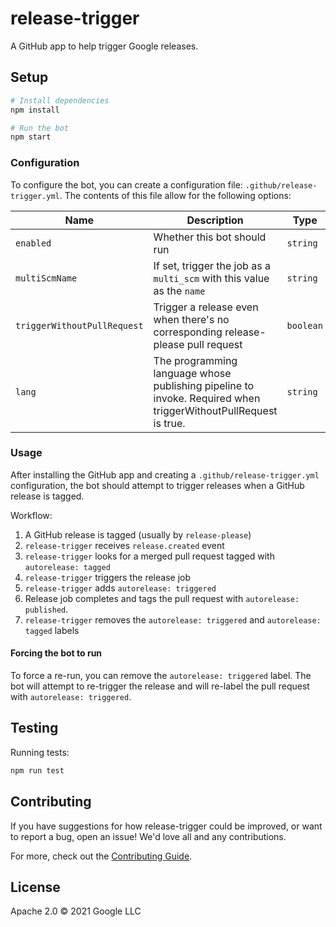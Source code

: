 # release-trigger

A GitHub app to help trigger Google releases.

## Setup

```sh
# Install dependencies
npm install

# Run the bot
npm start
```

### Configuration

To configure the bot, you can create a configuration file:
`.github/release-trigger.yml`. The contents of this file allow for the following
options:

| Name           | Description                                                            | Type     | Default     |
| -------------- | ---------------------------------------------------------------------- | -------- | ----------- |
| `enabled`      | Whether this bot should run                                            | `string` | `true`      |
| `multiScmName` | If set, trigger the job as a `multi_scm` with this value as the `name` | `string` | `undefined` |
| `triggerWithoutPullRequest` | Trigger a release even when there's no corresponding release-please pull request | `boolean`| `false`    |
| `lang` | The programming language whose publishing pipeline to invoke.  Required when triggerWithoutPullRequest is true. | `string` | `undefined` |

### Usage

After installing the GitHub app and creating a `.github/release-trigger.yml` configuration,
the bot should attempt to trigger releases when a GitHub release is tagged.

Workflow:

1. A GitHub release is tagged (usually by `release-please`)
2. `release-trigger` receives `release.created` event
3. `release-trigger` looks for a merged pull request tagged with `autorelease: tagged`
4. `release-trigger` triggers the release job
5. `release-trigger` adds `autorelease: triggered`
6. Release job completes and tags the pull request with `autorelease: published`.
7. `release-trigger` removes the `autorelease: triggered` and `autorelease: tagged` labels

#### Forcing the bot to run

To force a re-run, you can remove the `autorelease: triggered` label. The bot will
attempt to re-trigger the release and will re-label the pull request with
`autorelease: triggered`.

## Testing

Running tests:

```sh
npm run test
```

## Contributing

If you have suggestions for how release-trigger could be improved, or want to
report a bug, open an issue! We'd love all and any contributions.

For more, check out the [Contributing Guide](../../CONTRIBUTING.md).

## License

Apache 2.0 © 2021 Google LLC
